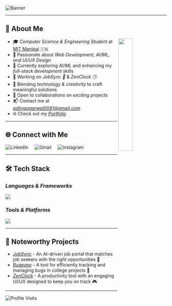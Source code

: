 ![Banner](https://res.cloudinary.com/dcf0cpuqf/image/upload/v1736276317/FINAL_BANNER_ynuska.png)

---

## 🌟 About Me  
<img align="right" src="https://github.com/7oSkaaa/7oSkaaa/blob/main/Images/Right_Side.gif?raw=true" width="30%">

- 🎓 *Computer Science & Engineering Student* at [MIT Manipal](https://manipal.edu/mu.html) 🇮🇳  
- 🚀 Passionate about *Web Development, AI/ML, and UI/UX Design*  
- 🌱 Currently exploring *AI/ML* and enhancing my *full-stack development* skills  
- 🔭 Working on *JobSync 👜* & *ZenClock 🕒*  
- 🎨 Blending *technology & creativity* to craft meaningful solutions  
- 🤝 Open to collaborations on *exciting projects*  
- 📬 Contact me at *[adityaagarwal0081@gmail.com](mailto:adityaagarwal0081@gmail.com)*  
- 🌐 Check out my *[Portfolio](https://adityagarwal.netlify.app)*  

---

## 🌐 Connect with Me  

<div align="left">
  <a href="https://www.linkedin.com/in/adityagarwal15/"><img src="https://skillicons.dev/icons?i=linkedin" alt="LinkedIn" style="display:inline-block; margin-right: 15px;" /></a>
  <a href="mailto:adityaagarwal0081@gmail.com"><img src="https://skillicons.dev/icons?i=gmail" alt="Gmail" style="display:inline-block; margin-right: 15px;" /></a>
  <a href="https://instagram.com/aditya_xup"><img src="https://skillicons.dev/icons?i=instagram" alt="Instagram" style="display:inline-block; margin-right: 15px;" /></a>
</div>

---

## 🛠 Tech Stack  

### *Languages & Frameworks*
<p align="left">
  <img src="https://skillicons.dev/icons?i=java,c,html,css,javascript,react,nodejs,express,mongodb" />
</p>

### *Tools & Platforms*  
<p align="left">
  <img src="https://skillicons.dev/icons?i=figma,bootstrap,gsap" />
</p>

---

## 🚀 Noteworthy Projects  
- [*JobSync*](https://github.com/adityagarwal15/JobSync) - An AI-driven job portal that matches job seekers with the right opportunities 👜  
- [*Bugease*](https://github.com/adityagarwal15/BUGEASE) - A tool for efficiently tracking and managing bugs in college projects 🚗  
- [*ZenClock*](https://github.com/adityagarwal15/ZENCLOCK) - A productivity tool with an engaging UI/UX designed to keep you on track 🎮  

---

![Profile Visits](https://komarev.com/ghpvc/?username=adityagarwal15&color=blue)
